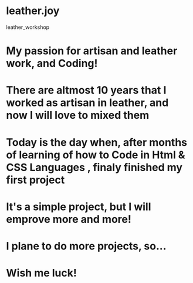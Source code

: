 # leather.joy
leather_workshop
# My passion for artisan and leather work, and Coding!
# There are altmost 10 years that I worked as artisan in leather, and now I will love to mixed them
# Today is the day when, after months of learning of how to Code in Html & CSS Languages , finaly finished my first project
# It's a simple project, but I will emprove more and more!
# I plane to do more projects, so...
# Wish me luck! 
